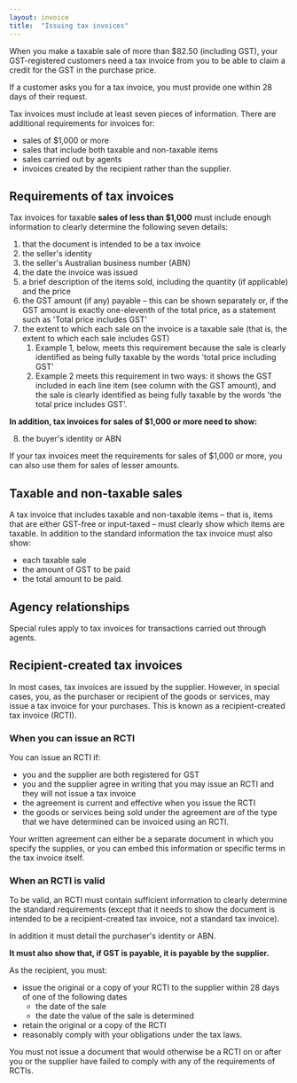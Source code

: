 ```yaml
---
layout: invoice
title:  "Issuing tax invoices"
---
```


<p>When you make a taxable sale of more than $82.50 (including GST), your GST-registered customers need a tax invoice from you to be able to claim a credit for the GST in the purchase price.</p>
<p>If a customer asks you for a tax invoice, you must provide one within 28 days of their request.</p>
<p>Tax invoices must include at least seven pieces of information. There are additional requirements for invoices for:</p>
<ul>
<li>sales of $1,000 or more</li>
<li>sales that include both taxable and non-taxable items</li>
<li>sales carried out by agents</li>
<li>invoices created by the recipient rather than the supplier.</li>
</ul>
<h2>Requirements of tax invoices</h2>
<p>Tax invoices for taxable <strong>sales of less than $1,000</strong> must include enough information to clearly determine the following seven details:</p>
<ol>
<li>that the document is intended to be a tax invoice</li>
<li>the seller's identity</li>
<li>the seller's Australian business number (ABN)</li>
<li>the date the invoice was issued</li>
<li>a brief description of the items sold, including the quantity (if applicable) and the price</li>
<li>the GST amount (if any) payable – this can be shown separately or, if the GST amount is exactly one-eleventh of the total price, as a statement such as 'Total price includes GST'</li>
<li>the extent to which each sale on the invoice is a taxable sale (that is, the extent to which each sale includes GST)    <ol>
<li>Example 1, below, meets this requirement because the sale is clearly identified as being fully taxable by the words 'total price including GST'</li>
<li>Example 2 meets this requirement in two ways: it shows the GST included in each line item (see column with the GST amount), and the sale is clearly identified as being fully taxable by the words 'the total price includes GST'.</li>
</ol>
</li>
</ol>
<p><strong>In addition, tax invoices for sales of $1,000 or more need to show:</strong></p>
<ol start="8">
<li>the buyer's identity or ABN</li>
</ol>
<p>If your tax invoices meet the requirements for sales of $1,000 or more, you can also use them for sales of lesser amounts.</p>


<h2>Taxable and non-taxable sales</h2>
<p>A tax invoice that includes taxable and non-taxable items – that is, items that are either GST-free or input-taxed – must clearly show which items are taxable. In addition to the standard information the tax invoice must also show:</p>
<ul>
<li>each taxable sale</li>
<li>the amount of GST to be paid</li>
<li>the total amount to be paid.</li>
</ul>

<h2>Agency relationships</h2>
<p>Special rules apply to tax invoices for transactions carried out through agents.</p>

<h2>Recipient-created tax invoices</h2>
<p>In most cases, tax invoices are issued by the supplier. However, in special cases, you, as the purchaser or recipient of the goods or services, may issue a tax invoice for your purchases. This is known as a recipient-created tax invoice (RCTI).</p>
<h3>When you can issue an RCTI</h3>
<p>You can issue an RCTI if:</p>
<ul>
<li>you and the supplier are both registered for GST</li>
<li>you and the supplier agree in writing that you may issue an RCTI and they will not issue a tax invoice</li>
<li>the agreement is current and effective when you issue the RCTI</li>
<li>the goods or services being sold under the agreement are of the type that we have determined can be invoiced using an RCTI.</li>
</ul>
<p>Your written agreement can either be a separate document in which you specify the supplies, or you can embed this information or specific terms in the tax invoice itself.</p>

<h3>When an RCTI is valid</h3>
<p>To be valid, an RCTI must contain sufficient information to clearly determine the standard requirements (except that it needs to show the document is intended to be a recipient-created tax invoice, not a standard tax invoice).</p>
<p>In addition it must detail the purchaser's identity or ABN.</p>
<p><strong>It must also show that, if GST is payable, it is payable by the supplier.</strong></p>
<p>As the recipient, you must:</p>
<ul>
<li>issue the original or a copy of your RCTI to the supplier within 28 days of one of the following dates<ul>
<li>the date of the sale</li>
<li>the date the value of the sale is determined</li>
</ul>
</li>
<li>retain the original or a copy of the RCTI</li>
<li>reasonably comply with your obligations under the tax laws.</li>
</ul>
<p>You must not issue a document that would otherwise be a RCTI on or after you or the supplier have failed to comply with any of the requirements of RCTIs.</p>


